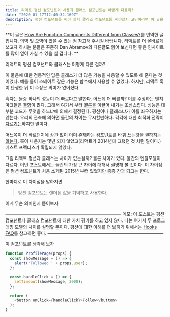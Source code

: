 ```yaml
---
title: 리액트 펑션 컴포넌트와 사용과 클래스 컴포넌트는 어떻게 다를까?
date: "2020-01-17T12:40:32.169Z"
description: 펑션 컴포넌트를 써야 할지 클래스 컴포넌트를 써야할지 고민이라면 이 글을 읽어 보아야 한다.
---
```


**이 글은 
[How Are Function Components Different from Classes?](https://overreacted.io/how-are-function-components-different-from-classes/)를 번역한 글 입니다. 의역 및 오역이 있을 수 있는 점 참고해 주시길 바랍니다. 리액트를 더 올바르게 쓰고자 하시는 분들은 꾸준히 Dan Abramov의 다른글도 읽어 보신다면 좋은 인사이트를 많이 얻어 가실 수 있을 실 겁니다. **


리액트의 펑션 컴포넌트와 클래스는 어떻게 다른 걸까? 

이 물음에 대한 전통적인 답은 클래스가 더 많은 기능을 사용할 수 있도록 해 준다는 것 이었다. 예를 들어 스테이트 같은 기능은 함수에서 사용할 수 없었다. 하지만, 리액트 훅이 탄생한 뒤 이 주장은 의미가 없어졌다. 

혹자는 둘중 하나의 성능이 더 빠르다고 말한다. 어느게 더 빠를까? 이를 주장하는 벤치마크들은 [결함](https://medium.com/@dan_abramov/this-benchmark-is-indeed-flawed-c3d6b5b6f97f?source=your_stories_page---------------------------)이 많다. 그래서 여기서 부터 [결론](https://github.com/ryardley/hooks-perf-issues/pull/2)을 이끌어 내기는 조심스럽다. 성능은 대부분 코드가 무엇을 하느냐에 의해서 결정된다. 펑션이나 클래스냐가 이를 좌우하지는 않는다. 우리의 관측에 의하면 둘간의 차이는 무시할만하다. 각각에 대한 최적화 전략이 [다르기는](https://reactjs.org/docs/hooks-faq.html#are-hooks-slow-because-of-creating-functions-in-render)하지만 말이다. 

어느쪽이 더 빠르던지에 상관 없이 이미 존재하는 컴포넌트를 바꿔 쓰는것을 [권하지는 않는다](https://reactjs.org/docs/hooks-faq.html#should-i-use-hooks-classes-or-a-mix-of-both). 훅이 나온지는 몇년 되지 않았고(리액트가 2014년에 그랬던 것 처럼 말이다.) 베스트 프랙티스가 확립되지 않았다. 

그럼 리액트 펑션과 클래스는 차이가 없는걸까? 물론 차이가 있다. 둘간의 멘탈모델이 다르다. 이번 포스트에서는 둘간의 가장 큰 차이에 대해서 설명해 볼 것이다. 이 차이점은 펑션 컴포넌트가 처음 소개된 2015년 부터 있었지만 종종 간과 되고는 한다. 

한마디로 이 차이점을 말하자면 
> 펑션 컴포넌트는 렌더된 값을 기억하고 사용한다.

이게 무슨 의미인지 뜯어보자 

—————————————————————————— 
메모: 이 포스트는 펑션 컴포넌트나 클래스 컴포넌트에 대한 가치 평가를 하고 있지 않다. 나는 여기서 두 프로그래밍 모델의 차이를 설명할 뿐이다. 펑션에 대한 이해를 더 넓히기 위해서는 [Hooks FAQ](https://reactjs.org/docs/hooks-faq.html#adoption-strategy)를 참고하면 좋다. 
—————————————————————————— 

이 컴포넌트를 생각해 보자 

```javascript
function ProfilePage(props) {
  const showMessage = () => {
    alert('Followed ' + props.user);
  };

  const handleClick = () => {
    setTimeout(showMessage, 3000);
  };

  return (
    <button onClick={handleClick}>Follow</button>
  );
}
```



